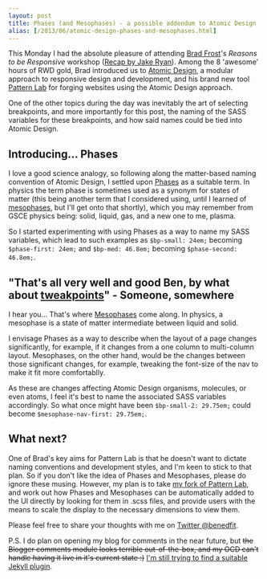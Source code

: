 ```yaml
---
layout: post
title: Phases (and Mesophases) - a possible addendum to Atomic Design
alias: [/2013/06/atomic-design-phases-and-mesophases.html]
---
```

This Monday I had the absolute pleasure of attending [Brad Frost](http://bradfrostweb.com/)'s _Reasons to be Responsive_ workshop ([Recap by Jake Ryan](http://www.jrayson.co.uk/blog/130603-reasons-to-be-awesome)). Among the 8 'awesome' hours of RWD gold, Brad introduced us to [Atomic Design](http://bradfrostweb.com/blog/link/atomic-design/), a modular approach to responsive design and development, and his brand new tool [Pattern Lab](http://patternlab.bradfrostweb.com/) for forging websites using the Atomic Design approach.

One of the other topics during the day was inevitably the art of selecting breakpoints, and more importantly for this post, the naming of the SASS variables for these breakpoints, and how said names could be tied into Atomic Design.

## Introducing... Phases

I love a good science analogy, so following along the matter-based naming convention of Atomic Design, I settled upon [Phases](http://en.wikipedia.org/wiki/Phase_(matter)) as a suitable term. In physics the term phase is sometimes used as a synonym for states of matter (this being another term that I considered using, until I learned of [mesophases](http://en.wikipedia.org/wiki/Mesophase), but I'll get onto that shortly), which you may remember from GSCE physics being: solid, liquid, gas, and a new one to me, plasma.

So I started experimenting with using Phases as a way to name my SASS variables, which lead to such examples as `$bp-small: 24em;` becoming `$phase-first: 24em;` and `$bp-med: 46.8em;` becoming `$phase-second: 46.8em;`.

## "That's all very well and good Ben, by what about [tweakpoints](http://adactio.com/journal/6044/)" - Someone, somewhere

I hear you... That's where [Mesophases](http://en.wikipedia.org/wiki/Mesophase) come along. In physics, a mesophase is a state of matter intermediate between liquid and solid.

I envisage Phases as a way to describe when the layout of a page changes significantly, for example, if it changes from a one column to multi-column layout. Mesophases, on the other hand, would be the changes between those significant changes, for example, tweaking the font-size of the nav to make it fit more comfortablly.

As these  are changes affecting Atomic Design organisms, molecules, or even atoms, I feel it's best to name the associated SASS variables accordingly. So what once might have been `$bp-small-2: 29.75em;` could become `$mesophase-nav-first: 29.75em;`.

##  What next?

One of Brad's key aims for Pattern Lab is that he doesn't want to dictate naming conventions and development styles, and I'm keen to stick to that plan. So if you don't like the idea of Phases and Mesophases, please do ignore these musing. However, my plan is to take [my fork of Pattern Lab](https://github.com/benedfit/patternlab), and work out how Phases and Mesophases can be automatically added to the UI directly by looking for them in .scss files, and provide users with the means to scale the display to the necessary dimensions to view them.

Please feel free to share your thoughts with me on [Twitter @benedfit](https://twitter.com/benedfit).

P.S. I do plan on opening my blog for comments in the near future, but <del>the Blogger comments module looks terrible out-of-the-box, and my OCD can't handle having it live in it's current state :)</del> <ins>I'm still trying to find a suitable Jekyll plugin</ins>.